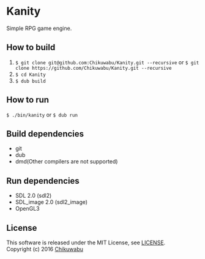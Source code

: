# Kanity
Simple RPG game engine.

## How to build
1. `$ git clone git@github.com:Chikuwabu/Kanity.git --recursive` or `$ git clone https://github.com/Chikuwabu/Kanity.git --recursive`
2. `$ cd Kanity`
3. `$ dub build`

## How to run
`$ ./bin/kanity`
or
`$ dub run`

## Build dependencies
- git
- dub
- dmd(Other compilers are not supported)

## Run dependencies
- SDL 2.0 (sdl2)
- SDL_image 2.0 (sdl2_image)
- OpenGL3

## License
This software is released under the MIT License, see [LICENSE](LICENSE).  
Copyright (c) 2016 [Chikuwabu](http://tkwb.otyakai.xyz)
